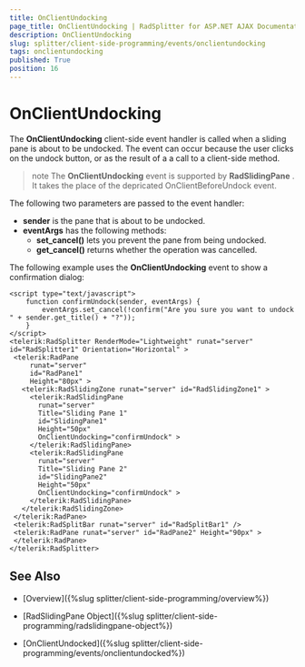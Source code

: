 ```yaml
---
title: OnClientUndocking
page_title: OnClientUndocking | RadSplitter for ASP.NET AJAX Documentation
description: OnClientUndocking
slug: splitter/client-side-programming/events/onclientundocking
tags: onclientundocking
published: True
position: 16
---
```


# OnClientUndocking

The **OnClientUndocking** client-side event handler is called when a sliding pane is about to be undocked. The event can occur because the user clicks on the undock button, or as the result of a a call to a client-side method.

>note The **OnClientUndocking** event is supported by **RadSlidingPane** . It takes the place of the depricated OnClientBeforeUndock event.

The following two parameters are passed to the event handler:

* **sender** is the pane that is about to be undocked.
* **eventArgs** has the following methods:
	* **set_cancel()** lets you prevent the pane from being undocked.
	* **get_cancel()** returns whether the operation was cancelled.

The following example uses the **OnClientUndocking** event to show a confirmation dialog:

````ASP.NET	 
<script type="text/javascript">
	function confirmUndock(sender, eventArgs) {
		eventArgs.set_cancel(!confirm("Are you sure you want to undock " + sender.get_title() + "?"));
	}
</script>
<telerik:RadSplitter RenderMode="Lightweight" runat="server" id="RadSplitter1" Orientation="Horizontal" >
 <telerik:RadPane
	 runat="server"
	 id="RadPane1"
	 Height="80px" >
   <telerik:RadSlidingZone runat="server" id="RadSlidingZone1" >
	 <telerik:RadSlidingPane
	   runat="server"
	   Title="Sliding Pane 1"
	   id="SlidingPane1"
	   Height="50px"
	   OnClientUndocking="confirmUndock" >
	 </telerik:RadSlidingPane>
	 <telerik:RadSlidingPane
	   runat="server"
	   Title="Sliding Pane 2"
	   id="SlidingPane2"
	   Height="50px"
	   OnClientUndocking="confirmUndock" >
	 </telerik:RadSlidingPane>
   </telerik:RadSlidingZone>
 </telerik:RadPane>
 <telerik:RadSplitBar runat="server" id="RadSplitBar1" />
 <telerik:RadPane runat="server" id="RadPane2" Height="90px" >
 </telerik:RadPane>
</telerik:RadSplitter> 			
````



## See Also

 * [Overview]({%slug splitter/client-side-programming/overview%})

 * [RadSlidingPane Object]({%slug splitter/client-side-programming/radslidingpane-object%})

 * [OnClientUndocked]({%slug splitter/client-side-programming/events/onclientundocked%})
